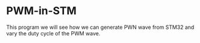 # PWM-in-STM
This program we will see how we can generate PWN wave from STM32 and vary the duty cycle of the PWM wave.
